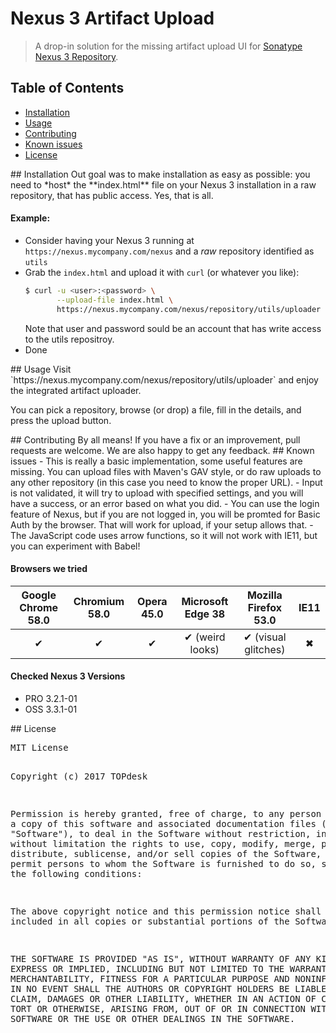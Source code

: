 # Nexus 3 Artifact Upload
> A drop-in solution for the missing artifact upload UI for [Sonatype Nexus 3 Repository](https://www.sonatype.com/nexus-repository-oss).

## Table of Contents
- [Installation](#installation)
- [Usage](#usage)
- [Contributing](#contributing)
- [Known issues](#known_issues)
- [License](#license)

<a name="installation"/>
## Installation
Out goal was to make installation as easy as possible: you need to *host* the **index.html** file on your Nexus 3 installation in a raw repository, that has public access. Yes, that is all.

#### Example:
- Consider having your Nexus 3 running at `https://nexus.mycompany.com/nexus` and a *raw* repository identified as `utils`
- Grab the `index.html` and upload it with `curl` (or whatever you like):
  ```bash
  $ curl -u <user>:<password> \
         --upload-file index.html \
         https://nexus.mycompany.com/nexus/repository/utils/uploader
  ```
  Note that user and password sould be an account that has write access to the utils repositroy.
- Done

<a name="usage"/>
## Usage
Visit `https://nexus.mycompany.com/nexus/repository/utils/uploader` and enjoy the integrated artifact uploader.

You can pick a repository, browse (or drop) a file, fill in the details, and press the upload button.

<a name="contributing"/>
## Contributing
By all means! If you have a fix or an improvement, pull requests are welcome. We are also happy to get any feedback.

<a name="known_issues"/>
## Known issues
- This is really a basic implementation, some useful features are missing. You can upload files with Maven's GAV style, or do raw uploads to any other repository (in this case you need to know the proper URL).
- Input is not validated, it will try to upload with specified settings, and you will have a success, or an error based on what you did.
- You can use the login feature of Nexus, but if you are not logged in, you will be promted for Basic Auth by the browser. That will work for upload, if your setup allows that.
- The JavaScript code uses arrow functions, so it will not work with IE11, but you can experiment with Babel!

#### Browsers we tried

| Google Chrome 58.0 | Chromium 58.0 | Opera 45.0 | Microsoft Edge 38 | Mozilla Firefox 53.0 | IE11 |
| :----------------: | :-----------: | :--------: | :---------------: | :------------------: | :--: |
| ✔                  | ✔             | ✔          | ✔ (weird looks)   | ✔ (visual glitches)  | ✖    |

#### Checked Nexus 3 Versions
- PRO 3.2.1-01
- OSS 3.3.1-01

<a name="license"/>
## License
<pre>MIT License

Copyright (c) 2017 TOPdesk

Permission is hereby granted, free of charge, to any person obtaining a copy
of this software and associated documentation files (the "Software"), to deal
in the Software without restriction, including without limitation the rights
to use, copy, modify, merge, publish, distribute, sublicense, and/or sell
copies of the Software, and to permit persons to whom the Software is
furnished to do so, subject to the following conditions:

The above copyright notice and this permission notice shall be included in all
copies or substantial portions of the Software.

THE SOFTWARE IS PROVIDED "AS IS", WITHOUT WARRANTY OF ANY KIND, EXPRESS OR
IMPLIED, INCLUDING BUT NOT LIMITED TO THE WARRANTIES OF MERCHANTABILITY,
FITNESS FOR A PARTICULAR PURPOSE AND NONINFRINGEMENT. IN NO EVENT SHALL THE
AUTHORS OR COPYRIGHT HOLDERS BE LIABLE FOR ANY CLAIM, DAMAGES OR OTHER
LIABILITY, WHETHER IN AN ACTION OF CONTRACT, TORT OR OTHERWISE, ARISING FROM,
OUT OF OR IN CONNECTION WITH THE SOFTWARE OR THE USE OR OTHER DEALINGS IN THE
SOFTWARE.</pre>
